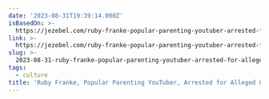 ```yaml
---
date: '2023-08-31T19:39:14.000Z'
isBasedOn: >-
  https://jezebel.com/ruby-franke-popular-parenting-youtuber-arrested-for-a-1850792549?_ga=2.4510515.1216341660.1693510485-1513237829.1690397345
link: >-
  https://jezebel.com/ruby-franke-popular-parenting-youtuber-arrested-for-a-1850792549?_ga=2.4510515.1216341660.1693510485-1513237829.1690397345
slug: >-
  2023-08-31-ruby-franke-popular-parenting-youtuber-arrested-for-alleged-child-abuse
tags:
  - culture
title: 'Ruby Franke, Popular Parenting YouTuber, Arrested for Alleged Child Abuse'
---
```


